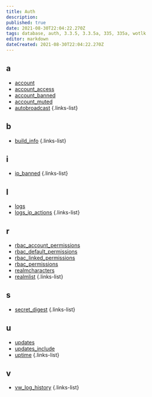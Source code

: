 ```yaml
---
title: Auth
description: 
published: true
date: 2021-08-30T22:04:22.270Z
tags: database, auth, 3.3.5, 3.3.5a, 335, 335a, wotlk
editor: markdown
dateCreated: 2021-08-30T22:04:22.270Z
---
```


## a
- [account](/database/335/auth/account)
- [account_access](/database/335/auth/account_access)
- [account_banned](/database/335/auth/account_banned)
- [account_muted](/database/335/auth/account_muted)
- [autobroadcast](/database/335/auth/autobroadcast)
{.links-list}
## b
- [build_info](/database/335/auth/build_info)
{.links-list}
## i
- [ip_banned](/database/335/auth/ip_banned)
{.links-list}
## l
- [logs](/database/335/auth/logs)
- [logs_ip_actions](/database/335/auth/logs_ip_actions)
{.links-list}
## r
- [rbac_account_permissions](/database/335/auth/rbac_account_permissions)
- [rbac_default_permissions](/database/335/auth/rbac_default_permissions)
- [rbac_linked_permissions](/database/335/auth/rbac_linked_permissions)
- [rbac_permissions](/database/335/auth/rbac_permissions)
- [realmcharacters](/database/335/auth/realmcharacters)
- [realmlist](/database/335/auth/realmlist)
{.links-list}
## s
- [secret_digest](/database/335/auth/secret_digest)
{.links-list}
## u
- [updates](/database/335/auth/updates)
- [updates_include](/database/335/auth/updates_include)
- [uptime](/database/335/auth/uptime)
{.links-list}
## v
- [vw_log_history](/database/335/auth/vw_log_history)
{.links-list}
